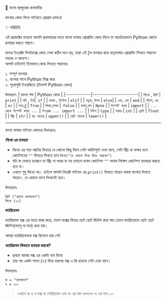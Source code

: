 🐍 বাংলা ল্যাঙ্গুয়েজ কনভার্টার

বাংলায় কোড লিখে পাইথনে প্রোগ্রাম চালাও!

✨ পরিচিতি

এই প্রজেক্টের মাধ্যমে আপনি প্রথমবারের মতো বাংলা ভাষায় প্রোগ্রামিং কোড লিখে তা স্বয়ংক্রিয়ভাবে Python কোডে রূপান্তর করতে পারবে।

যাদের ইংরেজি সিনট্যাক্সে কোড লেখা কঠিন মনে হয়, তারা এই টুল ব্যবহার করে মাতৃভাষায় প্রোগ্রামিং শিখতে পারবেন সহজে ও আনন্দে।   
আপনি চাইলেই তিনভাবে কোড লিখতে পারবেনঃ 

১. সম্পূর্ণ বাংলায়  
২. বাংলার সাথে Python মিক্স করে  
৩. পুরোপুরি ইংরেজিতে (ডিফল্ট Python কোড)

উদাহরণ:
| বাংলা শব্দ | Python কোড |
|-------------|-----------------------|
| ```লিখো``` , ```প্রিন্ট``` | `print` |
| ```যদি``` , ```ইফ```|` if` |
| ``অথবা`` , ``ইলইফ`` | `elif` |
| ```নতুবা```, ```ইলস``` | `else`|
| ```এবং```, `এন্ড` | `and` |
| ``নইলে``, `ওর` | `or` |
| ``সত্য``,`ট্রু` | `True` |
| ``মিথ্যা``,`ফলস` |` False` |
| `ফাকা`,`নান` | `None` |
| `ইম্পোর্ট করো` | `import` |
| `... থেকে ইম্পোর্ট করো ...` | `from ... import ...` |
| `টাইপ` | `type` |
| `নাম্বার` | `int` |
| `ফ্লোট` | `float` |
| `স্ট্রিং` | `str` |
| `বড় হাতের` | `upper()` |
| `ছোট হাতের` | `lower()` |

---

বাংলা ভাষায় পাইথন কোডের উদাহরনঃ

 
***লিখো এর ব্যবহার***

+  লিখো এর পরে বন্ধনির ভিতরে যে কোনো কিছু দিলে সেটা আউটপুটে দেখা যাবে, সেটা স্ট্রিং বা অক্ষর হলে কোটেসনের ```""``` ভিতরে লিখতে হবে ```লিখো("যে কোনো লিখা দিতে পারবেন")```
+ যদি যা দেখতে চাচ্ছেন তা স্ট্রিং বা অখর না নয় তাহলে ডাবল কোটেশন ```""``` অথবা সিঙ্গেল কোটেশন ব্যাবহার করতে হবে না।
+ এখানে শুধু লিখো নয়। চাইলে আপনি ডিরেক্ট পাইথন এর ```print()``` লিখতে পারেন অথবা বাংলায় লিখতে পারেন। যে কোনো ভাবে লিখলেই হবে।

উদাহরণঃ
```
প্রিন্ট ("হ্যালো বাংলাদেশ")
লিখো (১০)
```
**ভ্যারিয়েবল**

ভ্যারিয়াবল বক্স এর মতো কাজ করে, যেমন বক্সের ভিতর ছোট ছোট জিনিস রাখা যায় তেমন ভ্যারিয়েবলে ছোট ছোট জিনিস(ভ্যালু বা মান) রাখা যায়।

আমরা ভ্যারিয়াবলকে বক্স হিসেবে ধরে নেই

***ভ্যারিয়াবল কিভাবে ব্যবহার করবো?***

+ প্রথমে আমরা বক্স এর একটা নাম দিবো  
+ তার পর একটা সমান (=) দিয়ে তারপর বক্স এ কি রাখবো সেটা দেয়া যাবে। 

উদাহরনঃ
```
ক = "বাংলাদেশ"
খ = ১০০
```
> এখানে ক ও খ বক্স বা ভেরিয়েবল এবং ক এর মান ```বাংলাদেশ``` খ এর মান ``` ১০০ ``` 









